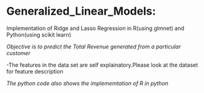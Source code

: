 # Generalized_Linear_Models:

Implementation of Ridge and Lasso Regression in R(using glmnet) and Python(using scikit learn)

*Objective is to predict the Total Revenue generated from a particular customer*
  
  -The features in the data set are self explainatory.Please look at the dataset for feature description
  
 *The python code also shows the implememtation of R in python*
  
 
